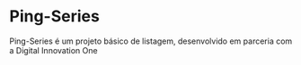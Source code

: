 # Ping-Series
Ping-Series é um projeto básico de listagem, desenvolvido em parceria com a Digital Innovation One
